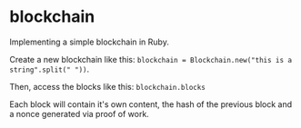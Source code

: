 # blockchain

Implementing a simple blockchain in Ruby.

Create a new blockchain like this:
`blockchain = Blockchain.new("this is a string".split(" "))`.

Then, access the blocks like this:
`blockchain.blocks`

Each block will contain it's own content, the hash of the previous block and a nonce generated via proof of work.

